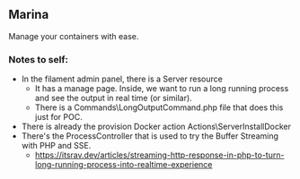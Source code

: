 ## Marina
Manage your containers with ease.


### Notes to self:

- In the filament admin panel, there is a Server resource
  - It has a manage page. Inside, we want to run a long running process and see the output in real time (or similar).
  - There is a Commands\LongOutputCommand.php file that does this just for POC.
- There is already the provision Docker action Actions\ServerInstallDocker
- There's the ProcessController that is used to try the Buffer Streaming with PHP and SSE.
  - https://itsrav.dev/articles/streaming-http-response-in-php-to-turn-long-running-process-into-realtime-experience
